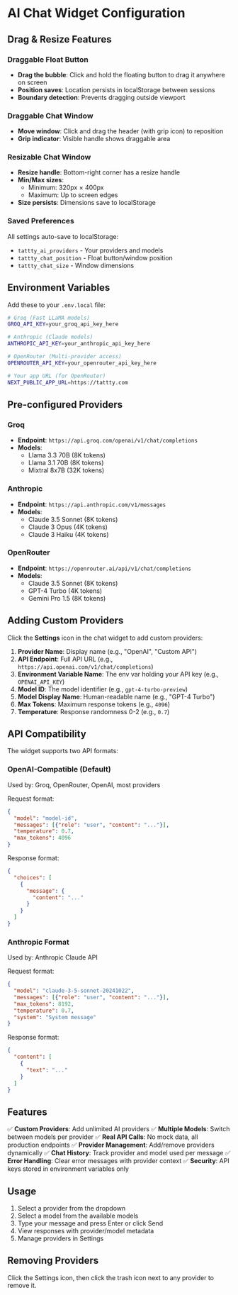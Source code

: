 # AI Chat Widget Configuration

## Drag & Resize Features

### Draggable Float Button
- **Drag the bubble**: Click and hold the floating button to drag it anywhere on screen
- **Position saves**: Location persists in localStorage between sessions
- **Boundary detection**: Prevents dragging outside viewport

### Draggable Chat Window
- **Move window**: Click and drag the header (with grip icon) to reposition
- **Grip indicator**: Visible handle shows draggable area

### Resizable Chat Window
- **Resize handle**: Bottom-right corner has a resize handle
- **Min/Max sizes**: 
  - Minimum: 320px × 400px
  - Maximum: Up to screen edges
- **Size persists**: Dimensions save to localStorage

### Saved Preferences
All settings auto-save to localStorage:
- `tattty_ai_providers` - Your providers and models
- `tattty_chat_position` - Float button/window position
- `tattty_chat_size` - Window dimensions

## Environment Variables

Add these to your `.env.local` file:

```bash
# Groq (Fast LLaMA models)
GROQ_API_KEY=your_groq_api_key_here

# Anthropic (Claude models)
ANTHROPIC_API_KEY=your_anthropic_api_key_here

# OpenRouter (Multi-provider access)
OPENROUTER_API_KEY=your_openrouter_api_key_here

# Your app URL (for OpenRouter)
NEXT_PUBLIC_APP_URL=https://tattty.com
```

## Pre-configured Providers

### Groq
- **Endpoint**: `https://api.groq.com/openai/v1/chat/completions`
- **Models**:
  - Llama 3.3 70B (8K tokens)
  - Llama 3.1 70B (8K tokens)
  - Mixtral 8x7B (32K tokens)

### Anthropic
- **Endpoint**: `https://api.anthropic.com/v1/messages`
- **Models**:
  - Claude 3.5 Sonnet (8K tokens)
  - Claude 3 Opus (4K tokens)
  - Claude 3 Haiku (4K tokens)

### OpenRouter
- **Endpoint**: `https://openrouter.ai/api/v1/chat/completions`
- **Models**:
  - Claude 3.5 Sonnet (8K tokens)
  - GPT-4 Turbo (4K tokens)
  - Gemini Pro 1.5 (8K tokens)

## Adding Custom Providers

Click the **Settings** icon in the chat widget to add custom providers:

1. **Provider Name**: Display name (e.g., "OpenAI", "Custom API")
2. **API Endpoint**: Full API URL (e.g., `https://api.openai.com/v1/chat/completions`)
3. **Environment Variable Name**: The env var holding your API key (e.g., `OPENAI_API_KEY`)
4. **Model ID**: The model identifier (e.g., `gpt-4-turbo-preview`)
5. **Model Display Name**: Human-readable name (e.g., "GPT-4 Turbo")
6. **Max Tokens**: Maximum response tokens (e.g., `4096`)
7. **Temperature**: Response randomness 0-2 (e.g., `0.7`)

## API Compatibility

The widget supports two API formats:

### OpenAI-Compatible (Default)
Used by: Groq, OpenRouter, OpenAI, most providers

Request format:
```json
{
  "model": "model-id",
  "messages": [{"role": "user", "content": "..."}],
  "temperature": 0.7,
  "max_tokens": 4096
}
```

Response format:
```json
{
  "choices": [
    {
      "message": {
        "content": "..."
      }
    }
  ]
}
```

### Anthropic Format
Used by: Anthropic Claude API

Request format:
```json
{
  "model": "claude-3-5-sonnet-20241022",
  "messages": [{"role": "user", "content": "..."}],
  "max_tokens": 8192,
  "temperature": 0.7,
  "system": "System message"
}
```

Response format:
```json
{
  "content": [
    {
      "text": "..."
    }
  ]
}
```

## Features

✅ **Custom Providers**: Add unlimited AI providers
✅ **Multiple Models**: Switch between models per provider
✅ **Real API Calls**: No mock data, all production endpoints
✅ **Provider Management**: Add/remove providers dynamically
✅ **Chat History**: Track provider and model used per message
✅ **Error Handling**: Clear error messages with provider context
✅ **Security**: API keys stored in environment variables only

## Usage

1. Select a provider from the dropdown
2. Select a model from the available models
3. Type your message and press Enter or click Send
4. View responses with provider/model metadata
5. Manage providers in Settings

## Removing Providers

Click the Settings icon, then click the trash icon next to any provider to remove it.
